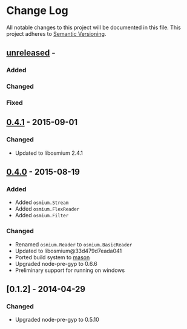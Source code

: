 
# Change Log

All notable changes to this project will be documented in this file.
This project adheres to [Semantic Versioning](http://semver.org/).

## [unreleased] -

### Added

### Changed

### Fixed


## [0.4.1] - 2015-09-01

### Changed

- Updated to libosmium 2.4.1


## [0.4.0] - 2015-08-19

### Added 

- Added `osmium.Stream`
- Added `osmium.FlexReader`
- Added `osmium.Filter`

### Changed

- Renamed `osmium.Reader` to `osmium.BasicReader`
- Updated to libosmium@33d479d7eada041
- Ported build system to [mason](https://github.com/mapbox/mason)
- Upgraded node-pre-gyp to 0.6.6
- Preliminary support for running on windows


## [0.1.2] - 2014-04-29

### Changed

- Upgraded node-pre-gyp to 0.5.10

[unreleased]: https://github.com/osmcode/libosmium/compare/v0.4.1...HEAD
[0.4.1]: https://github.com/osmcode/libosmium/compare/v0.4.0...v0.4.1
[0.4.0]: https://github.com/osmcode/libosmium/compare/v0.1.2...v0.4.0

